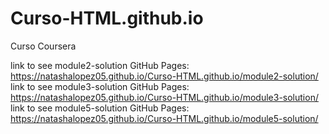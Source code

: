 # Curso-HTML.github.io
Curso Coursera

link to see module2-solution GitHub Pages:
https://natashalopez05.github.io/Curso-HTML.github.io/module2-solution/
link to see module3-solution GitHub Pages:
https://natashalopez05.github.io/Curso-HTML.github.io/module3-solution/
link to see module5-solution GitHub Pages:
https://natashalopez05.github.io/Curso-HTML.github.io/module5-solution/
